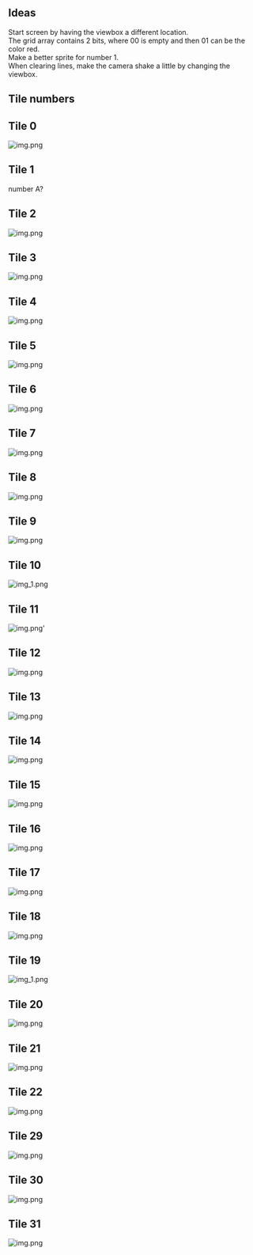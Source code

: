 ## Ideas
Start screen by having the viewbox a different location. \
The grid array contains 2 bits, where 00 is empty and then 01 can be the color red. \
Make a better sprite for number 1. \
When clearing lines, make the camera shake a little by changing the viewbox.
## Tile numbers
## Tile 0
![img.png](images/Background.png)
## Tile 1
number A?
## Tile 2
![img.png](images/letterE.png)
## Tile 3
![img.png](images/letterO.png)
## Tile 4
![img.png](images/letterT.png)
## Tile 5
![img.png](images/letterP.png)
## Tile 6
![img.png](images/letterS.png)
## Tile 7
![img.png](images/letterC.png)
## Tile 8
![img.png](images/letterR.png)
## Tile 9
![img.png](images/letterL.png)
## Tile 10
![img_1.png](images/number0.png)
## Tile 11
![img.png](images/Number1.png)'
## Tile 12
![img.png](images/number2.png)
## Tile 13
![img.png](images/number3.png)
## Tile 14
![img.png](images/number4.png)
## Tile 15
![img.png](images/number15.png)
## Tile 16
![img.png](images/number6.png)
## Tile 17
![img.png](images/number7.png)
## Tile 18
![img.png](images/number8.png)
## Tile 19
![img_1.png](images/number9.png)
## Tile 20
![img.png](images/letterV.png)
## Tile 21
![img.png](images/tile21.png)
## Tile 22
![img.png](images/tile22.png)
## Tile 29
![img.png](images/tile29.png)
## Tile 30
![img.png](images/tile30.png)
## Tile 31
![img.png](images/tile31.png)